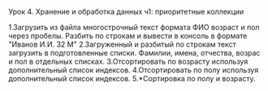 Урок 4. Хранение и обработка данных ч1: приоритетные коллекции

1.Загрузить из файла многострочный текст формата ФИО возраст и пол через пробелы. Разбить по строкам и вывести в консоль в формате "Иванов И.И. 32 М"
2.Загруженный и разбитый по строкам текст загрузить в подготовленные списки. Фамилии, имена, отчества, возрас и пол в отдельных списках.
3.Отсортировать по возрасту используя дополнительный список индексов.
4.Отсортировать по полу используя дополнительный список индексов.
5.*Сортировка по полу и возрасту.
